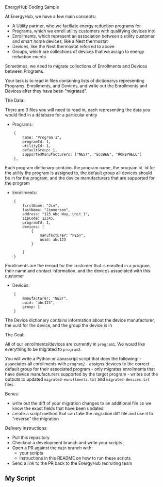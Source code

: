 EnergyHub Coding Sample

At EnergyHub, we have a few main concepts: 

- A Utility partner, who we faciliate energy reduction programs for
- Programs, which we enroll utility customers with qualifying devices into
- Enrollments, which represent an association between a utility customer and smart home devices, like a Nest thermostat
- Devices, like the Nest thermostat referred to above
- Groups, which are collections of devices that we assign to energy reduction events

Sometimes, we need to migrate collections of Enrollments and Devices between Programs.

Your task is to read in files containing lists of dictionarys representing Programs, Enrollments, and Devices, and write out the Enrollments and Devices after they have been "migrated". 

The Data:

There are 3 files you will need to read in, each representing the data you would find in a database for a particular entity

- Programs:

```
    {
        name: "Program 1",
        programId: 1,
        utilityId: 1,
        defaultGroup: 1,
        supportedManufacturers: ["NEST", "ECOBEE", "HONEYWELL"]
    },
```

Each program dictionary contains the program name, the program id, id for the utility the program is assigned to, the default group all devices should be in for the program, and the device manufacturers that are supported for the program

- Enrollments:

```
    {
        firstName: "Jim",
        lastName: "Jimmerson",
        address: "123 Abc Way, Unit 1",
        zipCode: 12345,
        programId: 1,
        devices: [
            {
                manufacturer: "NEST",
                uuid: abc123
            }
            
        ]
    }
```

Enrollments are the record for the customer that is enrolled in a program, their name and contact information, and the devices associated with this customer

- Devices:

```
    {
        manufacturer: "NEST",
        uuid: "abc123",
        group: 1
    }
```

The Device dictionary contains information about the device manufacturer, the uuid for the device, and the group the device is in


The Goal: 

All of our enrollments/devices are currently in `program1`. We would like everything to be migrated to `program2`.

You will write a Python or Javascript script that does the following:
    - associates all enrollments with `program2`
    - assigns devices to the correct default group for their associated program
    - only migrates enrollments that have device manufacturers supported by the target program
    - writes out the outputs to updated `migrated-enrollments.txt` and `migrated-devices.txt` files

Bonus:
- write out the diff of your migration changes to an additional file so we know the exact fields that have been updated
- create a script method that can take the migration diff file and use it to "reverse" the migration


Delivery Instructions:

- Pull this repository
- Checkout a development branch and write your scripts
- Open a PR against the `main` branch with:
    - your scripts
    - instructions in this README on how to run these scripts
- Send a link to the PR back to the EnergyHub recruiting team

## My Script
